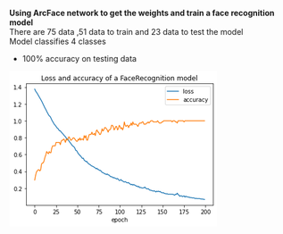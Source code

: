 

  <strong> Using ArcFace network to get the weights and train a face recognition model </strong></br>
  There are 75 data ,51 data to train and 23 data to test the model</br>
  Model classifies 4 classes</br>
  
  * 100% accuracy on testing data
  
  <img src='https://github.com/Parisa-Bagherzadeh/DeepLearning/blob/main/Assignment42/charts/output.png' >
  
  



